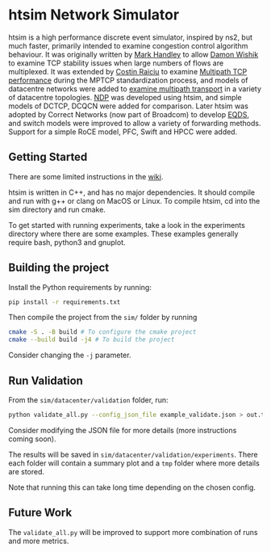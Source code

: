 # htsim Network Simulator

htsim is a high performance discrete event simulator, inspired by ns2, but much faster, primarily intended to examine congestion control algorithm behaviour.  It was originally written by [Mark Handley](http://www0.cs.ucl.ac.uk/staff/M.Handley/) to allow [Damon Wishik](https://www.cl.cam.ac.uk/~djw1005/) to examine TCP stability issues when large numbers of flows are multiplexed.  It was extended by [Costin Raiciu](http://nets.cs.pub.ro/~costin/) to examine [Multipath TCP performance](http://nets.cs.pub.ro/~costin/files/mptcp-nsdi.pdf) during the MPTCP standardization process, and models of datacentre networks were added to [examine multipath transport](http://nets.cs.pub.ro/~costin/files/mptcp_dc_sigcomm.pdf) in a variety of datacentre topologies.  [NDP](http://nets.cs.pub.ro/~costin/files/ndp.pdf) was developed using htsim, and simple models of DCTCP, DCQCN were added for comparison.  Later htsim was adopted by Correct Networks (now part of Broadcom) to develop [EQDS](http://nets.cs.pub.ro/~costin/files/eqds.pdf), and switch models were improved to allow a variety of forwarding methods.  Support for a simple RoCE model, PFC, Swift and HPCC were added.

## Getting Started

There are some limited instructions in the [wiki](https://github.com/Broadcom/csg-htsim/wiki).  

htsim is written in C++, and has no major dependencies.  It should compile and run with g++ or clang on MacOS or Linux.  To compile htsim, cd into the sim directory and run cmake.

To get started with running experiments, take a look in the experiments directory where there are some examples.  These examples generally require bash, python3 and gnuplot.

## Building the project

Install the Python requirements by running:

```bash
pip install -r requirements.txt
```

Then compile the project from the ```sim/``` folder by running

```bash
cmake -S . -B build # To configure the cmake project
cmake --build build -j4 # To build the project
```

Consider changing the ```-j``` parameter.

## Run Validation

From the ```sim/datacenter/validation``` folder, run:

```bash
python validate_all.py --config_json_file example_validate.json > out.txt
```

Consider modifying the JSON file for more details (more instructions coming soon).

The results will be saved in ```sim/datacenter/validation/experiments```. There each folder will contain a summary plot and a ```tmp``` folder where more details are stored.

Note that running this can take long time depending on the chosen config.

## Future Work

The ```validate_all.py``` will be improved to support more combination of runs and more metrics.
